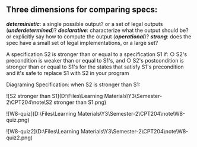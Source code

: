 ## Three dimensions for comparing specs:
***deterministic***: a single possible output? or a set of legal outputs (***underdetermined***)?
***declarative***: characterize what the output should be? or explicitly say how to compute the output (***operational***)?
***strong***: does the spec have a small set of legal implementations, or a large set?

A specification S2 is stronger than or equal to a specification S1 if:
○ S2's precondition is weaker than or equal to S1's, and
○ S2's postcondition is stronger than or equal to S1's for the states that satisfy S1's precondition
and it's safe to replace S1 with S2 in your program

Diagraming Specification:
when S2 is stronger than S1:

![S2 stronger than S1](D:\Files\Learning Materials\Y3\Semester-2\CPT204\note\S2 stronger than S1.png)






![W8-quiz](D:\Files\Learning Materials\Y3\Semester-2\CPT204\note\W8-quiz.png)


![W8-quiz2](D:\Files\Learning Materials\Y3\Semester-2\CPT204\note\W8-quiz2.png)
